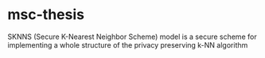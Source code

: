 # msc-thesis
SKNNS (Secure K-Nearest Neighbor Scheme) model is a secure scheme for implementing a whole structure of the privacy preserving k-NN algorithm
